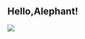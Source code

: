 ## Hello,Alephant!
![](https://qgt-style.oss-cn-hangzhou.aliyuncs.com/newcoursep4/g1/g1-2-2/tenor.gif)
